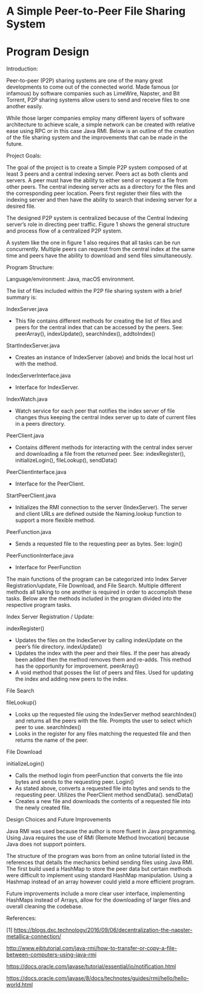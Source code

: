 # A Simple Peer-to-Peer File Sharing System

# Program Design

Introduction:

Peer-to-peer (P2P) sharing systems are one of the many great developments to come out of the connected world. Made famous (or infamous) by software companies such as LimeWire, Napster, and Bit Torrent, P2P sharing systems allow users to send and receive files to one another easily.  

While those larger companies employ many different layers of software architecture to achieve scale, a simple network can be created with relative ease using RPC or in this case Java RMI. Below is an outline of the creation of the file sharing system and the improvements that can be made in the future.

Project Goals:

The goal of the project is to create a Simple P2P system composed of at least 3 peers and a central indexing server. Peers act as both clients and servers. A peer must have the ability to either send or request a file from other peers. The central indexing server acts as a directory for the files and the corresponding peer location. Peers first register their files with the indexing server and then have the ability to search that indexing server for a desired file. 

The designed P2P system is centralized because of the Central Indexing server’s role in directing peer traffic. Figure 1 shows the general structure and process flow of a centralized P2P system.

A system like the one in figure 1 also requires that all tasks can be run concurrently. Multiple peers can request from the central index at the same time and peers have the ability to download and send files simultaneously. 

Program Structure:

Language/environment: Java, macOS environment. 

The list of files included within the P2P file sharing system with a brief summary is:

IndexServer.java
 - This file contains different methods for creating the list of files and peers for the central index that can be accessed by the peers. See: peerArray(), indexUpdate(), searchIndex(), addtoIndex()

StartIndexServer.java
 - Creates an instance of IndexServer (above) and bnids the local host url with the method.

IndexServerInterface.java
 - Interface for IndexServer.

IndexWatch.java
 - Watch service for each peer that notifies the index server of file changes thus keeping the central index server up to date of current files in a peers directory. 

PeerClient.java
 - Contains different methods for interacting with the central index server and downloading a file from the returned peer. See: indexRegister(), initializeLogin(), fileLookup(), sendData()

PeerClientInterface.java
 - Interface for the PeerClient.

StartPeerClient.java
 - Initializes the RMI connection to the server (IndexServer). The server and client URLs are defined outside the Naming.lookup function to support a more flexible method.

PeerFunction.java
 - Sends a requested file to the requesting peer as bytes. See: login()

PeerFunctionInterface.java
 - Interface for PeerFunction

The main functions of the program can be categorized into Index Server Registration/update, File Download, and File Search. Multiple different methods all talking to one another is required in order to accomplish these tasks. Below are the methods included in the program divided into the respective program tasks.





Index Server Registration / Update:

indexRegister()
 - Updates the files on the IndexServer by calling indexUpdate on the peer’s file directory.
indexUpdate()
 - Updates the index with the peer and their files. If the peer has already been added then the method removes them and re-adds. This method has the opportunity for improvement.
peerArray()
 - A void method that posses the list of peers and files. Used for updating the index and adding new peers to the index.

File Search

fileLookup()
 - Looks up the requested file using the IndexServer method searchIndex() and returns all the peers with the file. Prompts the user to select which peer to use.
searchIndex()
 - Looks in the register for any files matching the requested file and then returns the name of the peer.


File Download

initializeLogin()
 - Calls the method login from peerFunction that converts the file into bytes and sends to the requesting peer.
Login()
 - As stated above, converts a requested file into bytes and sends to the requesting peer. Utilizes the PeerClient method sendData().
sendData()
 - Creates a new file and downloads the contents of a requested file into the newly created file.


Design Choices and Future Improvements

Java RMI was used because the author is more fluent in Java programming. Using Java requires the use of RMI (Remote Method Invocation) because Java does not support pointers. 

The structure of the program was born from an online tutorial listed in the references that details the mechanics behind sending files using Java RMI. 
The first build used a HashMap to store the peer data but certain methods were difficult to implement using standard HashMap manipulation. Using a Hashmap instead of an array however could yield a more efficient program.

Future improvements include a more clear user interface, implementing HashMaps instead of Arrays, allow for the downloading of larger files.and overall cleaning the codebase. 

References:

[1] https://blogs.dxc.technology/2016/09/06/decentralization-the-napster-metallica-connection/

http://www.ejbtutorial.com/java-rmi/how-to-transfer-or-copy-a-file-between-computers-using-java-rmi

https://docs.oracle.com/javase/tutorial/essential/io/notification.html

https://docs.oracle.com/javase/8/docs/technotes/guides/rmi/hello/hello-world.html


